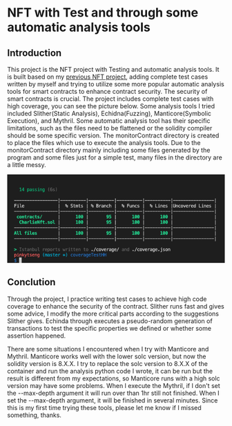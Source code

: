# NFT with Test and through some automatic analysis tools

## Introduction
This project is the NFT project with Testing and automatic analysis tools. It is built based on my [previous NFT project](https://github.com/pinkyTseng/NftTruffle1), adding complete test cases written by myself and trying to utilize some more popular automatic analysis tools for smart contracts to enhance contract security. The security of smart contracts is crucial. The project includes complete test cases with high coverage, you can see the picture below. Some analysis tools I tried included Slither(Static Analysis), Echidna(Fuzzing), Manticore(Symbolic Execution), and Mythril. Some automatic analysis tool has their specific limitations, such as the files need to be flattened or the solidity compiler should be some specific version. The monitorContract directory is created to place the files which use to execute the analysis tools. Due to the monitorContract directory mainly including some files generated by the program and some files just for a simple test, many files in the directory are a little messy.

<div align="center"><img src="https://github.com/pinkyTseng/NFTwithTest/blob/master/img/coverageResult.png" /></div>

## Conclution
Through the project, I practice writing test cases to achieve high code coverage to enhance the security of the contract. Slither runs fast and gives some advice, I modify the more critical parts according to the suggestions Slither gives. Echinda through executes a pseudo-random generation of transactions to test the specific properties we defined or whether some assertion happened.

There are some situations I encountered when I try with Manticore and Mythril. Manticore works well with the lower solc version, but now the solidity version is 8.X.X. I try to replace the solc version to 8.X.X of the container and run the analysis python code I wrote, it can be run but the result is different from my expectations, so Manticore runs with a high solc version may have some problems. When I execute the Mythril, if I don't set the --max-depth argument it will run over than 1hr still not finished. When I set the --max-depth argument, it will be finished in several minutes. Since this is my first time trying these tools, please let me know if I missed something, thanks.
